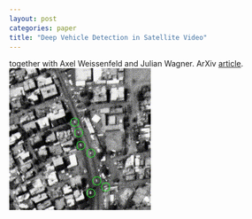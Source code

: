 ```yaml
---
layout: post
categories: paper
title: "Deep Vehicle Detection in Satellite Video"
---
```

together with Axel Weissenfeld and Julian Wagner. ArXiv [article](https://arxiv.org/abs/2204.06828).
![Image](/assets/images/pflugfelder22arxiv.gif)
